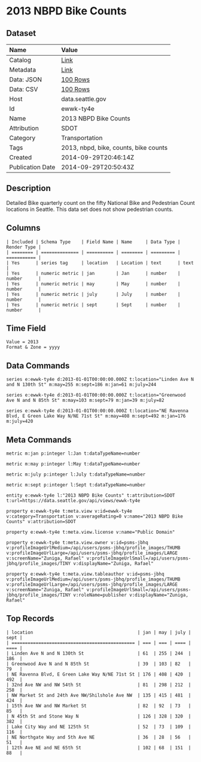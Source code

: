 # 2013 NBPD Bike Counts

## Dataset

| Name | Value |
| :--- | :---- |
| Catalog | [Link](https://catalog.data.gov/dataset/2013-nbpd-bike-counts-52f79) |
| Metadata | [Link](https://data.seattle.gov/api/views/ewwk-ty4e) |
| Data: JSON | [100 Rows](https://data.seattle.gov/api/views/ewwk-ty4e/rows.json?max_rows=100) |
| Data: CSV | [100 Rows](https://data.seattle.gov/api/views/ewwk-ty4e/rows.csv?max_rows=100) |
| Host | data.seattle.gov |
| Id | ewwk-ty4e |
| Name | 2013 NBPD Bike Counts |
| Attribution | SDOT |
| Category | Transportation |
| Tags | 2013, nbpd, bike, counts, bike counts |
| Created | 2014-09-29T20:46:14Z |
| Publication Date | 2014-09-29T20:50:43Z |

## Description

Detailed Bike quarterly count on the fifty National Bike and Pedestrian Count locations in Seattle. This data set does not show pedestrian counts.

## Columns

```ls
| Included | Schema Type    | Field Name | Name     | Data Type | Render Type |
| ======== | ============== | ========== | ======== | ========= | =========== |
| Yes      | series tag     | location   | Location | text      | text        |
| Yes      | numeric metric | jan        | Jan      | number    | number      |
| Yes      | numeric metric | may        | May      | number    | number      |
| Yes      | numeric metric | july       | July     | number    | number      |
| Yes      | numeric metric | sept       | Sept     | number    | number      |
```

## Time Field

```ls
Value = 2013
Format & Zone = yyyy
```

## Data Commands

```ls
series e:ewwk-ty4e d:2013-01-01T00:00:00.000Z t:location="Linden Ave N and N 130th St" m:may=255 m:sept=186 m:jan=61 m:july=244

series e:ewwk-ty4e d:2013-01-01T00:00:00.000Z t:location="Greenwood Ave N and N 85th St" m:may=103 m:sept=79 m:jan=39 m:july=82

series e:ewwk-ty4e d:2013-01-01T00:00:00.000Z t:location="NE Ravenna Blvd, E Green Lake Way N/NE 71st St" m:may=408 m:sept=492 m:jan=176 m:july=420
```

## Meta Commands

```ls
metric m:jan p:integer l:Jan t:dataTypeName=number

metric m:may p:integer l:May t:dataTypeName=number

metric m:july p:integer l:July t:dataTypeName=number

metric m:sept p:integer l:Sept t:dataTypeName=number

entity e:ewwk-ty4e l:"2013 NBPD Bike Counts" t:attribution=SDOT t:url=https://data.seattle.gov/api/views/ewwk-ty4e

property e:ewwk-ty4e t:meta.view v:id=ewwk-ty4e v:category=Transportation v:averageRating=0 v:name="2013 NBPD Bike Counts" v:attribution=SDOT

property e:ewwk-ty4e t:meta.view.license v:name="Public Domain"

property e:ewwk-ty4e t:meta.view.owner v:id=psms-jbhq v:profileImageUrlMedium=/api/users/psms-jbhq/profile_images/THUMB v:profileImageUrlLarge=/api/users/psms-jbhq/profile_images/LARGE v:screenName="Zuniga, Rafael" v:profileImageUrlSmall=/api/users/psms-jbhq/profile_images/TINY v:displayName="Zuniga, Rafael"

property e:ewwk-ty4e t:meta.view.tableauthor v:id=psms-jbhq v:profileImageUrlMedium=/api/users/psms-jbhq/profile_images/THUMB v:profileImageUrlLarge=/api/users/psms-jbhq/profile_images/LARGE v:screenName="Zuniga, Rafael" v:profileImageUrlSmall=/api/users/psms-jbhq/profile_images/TINY v:roleName=publisher v:displayName="Zuniga, Rafael"
```

## Top Records

```ls
| location                                       | jan | may | july | sept | 
| ============================================== | === | === | ==== | ==== | 
| Linden Ave N and N 130th St                    | 61  | 255 | 244  | 186  | 
| Greenwood Ave N and N 85th St                  | 39  | 103 | 82   | 79   | 
| NE Ravenna Blvd, E Green Lake Way N/NE 71st St | 176 | 408 | 420  | 492  | 
| 32nd Ave NW and NW 54th St                     | 81  | 298 | 212  | 258  | 
| NW Market St and 24th Ave NW/Shilshole Ave NW  | 135 | 415 | 481  | 424  | 
| 15th Ave NW and NW Market St                   | 82  | 92  | 73   | 85   | 
| N 45th St and Stone Way N                      | 126 | 328 | 320  | 382  | 
| Lake City Way and NE 125th St                  | 52  | 73  | 109  | 116  | 
| NE Northgate Way and 5th Ave NE                | 36  | 28  | 56   | 51   | 
| 12th Ave NE and NE 65th St                     | 102 | 68  | 151  | 88   | 
```